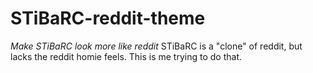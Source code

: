 # STiBaRC-reddit-theme
*Make STiBaRC look more like reddit*
STiBaRC is a "clone" of reddit, but lacks the reddit homie feels. This is me trying to do that.
